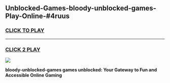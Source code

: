 
## Unblocked-Games-bloody-unblocked-games-Play-Online-#4ruus
<h3>
<a href="https://premium.freeplayer.one?title=bloody-unblocked-games&ref=27F">CLICK TO PLAY</a></h3>
<hr>

<h3>
<a href="https://premium.freeplayer.one?title=bloody-unblocked-games&ref=27F">CLICK 2 PLAY</a>
  
</h3>

<a href="https://premium.freeplayer.one?title=bloody-unblocked-games&ref=27F"><img src="https://clearcache.store/games.png"></a>


**bloody-unblocked-games games unblocked: Your Gateway to Fun and Accessible Online Gaming**

